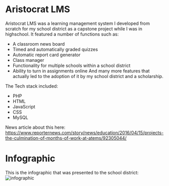 ﻿# Aristocrat LMS
 Aristocrat LMS was a learning management system I developed from scratch for my school district as a capstone project while I was in highschool. It featured a number of functions such as:
 - A classroom news board
 - Timed and automatically graded quizzes
 - Automatic report card generator
 - Class manager
 - Functionality for multiple schools within a school district
 - Ability to turn in assignments online
And many more features that actually led to the adoption of it by my school district and a scholarship.

The Tech stack included:
- PHP
- HTML
- JavaScript
- CSS
- MySQL


News article about this here: https://www.reporternews.com/story/news/education/2016/04/15/projects-the-culmination-of-months-of-work-at-atems/92305044/


# Infographic
This is the infographic that was presented to the school district:
![infographic](https://user-images.githubusercontent.com/5083652/133151555-d011613c-b69c-4ec4-8245-d080d06c4087.png)

